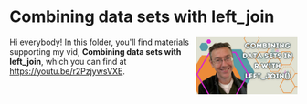 # Combining data sets with left_join
[<img src="join_thumb.jpg" align="right" height="100" />](<https://youtu.be/r2PzjywsVXE>)

Hi everybody! In this folder, you'll find materials supporting my vid, **Combining data sets with left_join**, which you can find at <https://youtu.be/r2PzjywsVXE>. 

